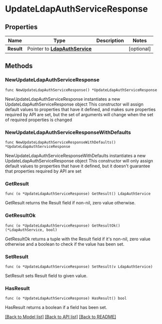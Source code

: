 # UpdateLdapAuthServiceResponse

## Properties

Name | Type | Description | Notes
------------ | ------------- | ------------- | -------------
**Result** | Pointer to [**LdapAuthService**](LdapAuthService.md) |  | [optional] 

## Methods

### NewUpdateLdapAuthServiceResponse

`func NewUpdateLdapAuthServiceResponse() *UpdateLdapAuthServiceResponse`

NewUpdateLdapAuthServiceResponse instantiates a new UpdateLdapAuthServiceResponse object
This constructor will assign default values to properties that have it defined,
and makes sure properties required by API are set, but the set of arguments
will change when the set of required properties is changed

### NewUpdateLdapAuthServiceResponseWithDefaults

`func NewUpdateLdapAuthServiceResponseWithDefaults() *UpdateLdapAuthServiceResponse`

NewUpdateLdapAuthServiceResponseWithDefaults instantiates a new UpdateLdapAuthServiceResponse object
This constructor will only assign default values to properties that have it defined,
but it doesn't guarantee that properties required by API are set

### GetResult

`func (o *UpdateLdapAuthServiceResponse) GetResult() LdapAuthService`

GetResult returns the Result field if non-nil, zero value otherwise.

### GetResultOk

`func (o *UpdateLdapAuthServiceResponse) GetResultOk() (*LdapAuthService, bool)`

GetResultOk returns a tuple with the Result field if it's non-nil, zero value otherwise
and a boolean to check if the value has been set.

### SetResult

`func (o *UpdateLdapAuthServiceResponse) SetResult(v LdapAuthService)`

SetResult sets Result field to given value.

### HasResult

`func (o *UpdateLdapAuthServiceResponse) HasResult() bool`

HasResult returns a boolean if a field has been set.


[[Back to Model list]](../README.md#documentation-for-models) [[Back to API list]](../README.md#documentation-for-api-endpoints) [[Back to README]](../README.md)


